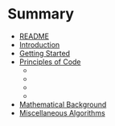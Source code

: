 # Summary

* [README](README.md)
* [Introduction](chapters/introduction.md)
* [Getting Started](chapters/getting_started.md)
* [Principles of Code](chapters/principles_of_code/principles_of_code.md)
    * [](chapters/principles_of_code/hindsight.md)
    * [](chapters/principles_of_code/choosing_a_language.md)
    * [](chapters/principles_of_code/building_blocks.md)
    * [](chapters/principles_of_code/code_quality.md)
* [Mathematical Background](chapters/mathematical_background.md)
* [Miscellaneous Algorithms](chapters/miscellaneous_algorithms.md)

